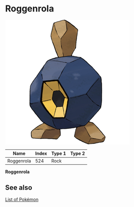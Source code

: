 # Roggenrola


![Roggenrola](images/524.png)

| **Name** | **Index** | **Type 1** | **Type 2** |
|----|----|----|----|
| Roggenrola | 524 | Rock  |  |

**Roggenrola** 

## See also

[List of Pokémon](../pokemon.md)
